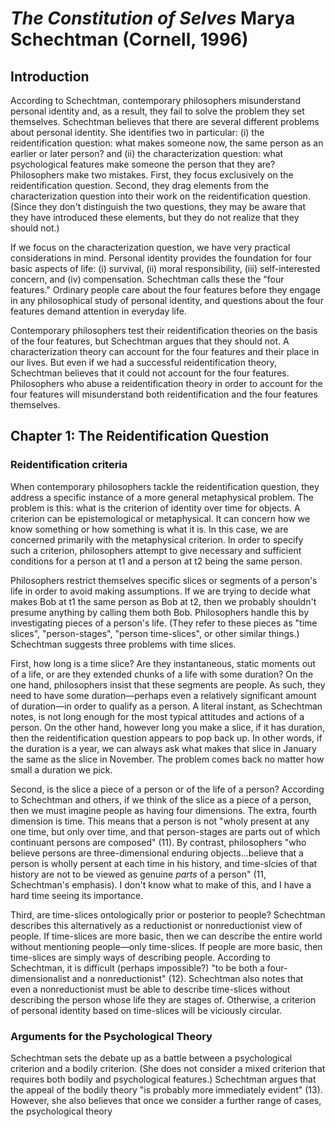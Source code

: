 # *The Constitution of Selves* Marya Schechtman (Cornell, 1996)


## Introduction

According to Schechtman, contemporary philosophers misunderstand personal identity and, as a result, they fail to solve the problem they set themselves. Schechtman believes that there are several different problems about personal identity. She identifies two in particular: (i) the reidentification question: what makes someone now, the same person as an earlier or later person? and (ii) the characterization question: what psychological features make someone the person that they are? Philosophers make two mistakes. First, they focus exclusively on the reidentification question. Second, they drag elements from the characterization question into their work on the reidentification question. (Since they don't distinguish the two questions, they may be aware that they have introduced these elements, but they do not realize that they should not.)

If we focus on the characterization question, we have very practical considerations in mind. Personal identity provides the foundation for four basic aspects of life: (i) survival, (ii) moral responsibility, (iii) self-interested concern, and (iv) compensation. Schechtman calls these the "four features." Ordinary people care about the four features before they engage in any philosophical study of personal identity, and questions about the four features demand attention in everyday life.

Contemporary philosophers test their reidentification theories on the basis of the four features, but Schechtman argues that they should not. A characterization theory can account for the four features and their place in our lives. But even if we had a successful reidentification theory, Schechtman believes that it could not account for the four features. Philosophers who abuse a reidentification theory in order to account for the four features will misunderstand both reidentification and the four features themselves.

## Chapter 1: The Reidentification Question

### Reidentification criteria

When contemporary philosophers tackle the reidentification question, they address a specific instance of a more general metaphysical problem. The problem is this: what is the criterion of identity over time for objects. A criterion can be epistemological or metaphysical. It can concern how we know something or how something is what it is. In this case, we are concerned primarily with the metaphysical criterion. In order to specify such a criterion, philosophers attempt to give necessary and sufficient conditions for a person at t1 and a person at t2 being the same person.

Philosophers restrict themselves specific slices or segments of a person's life in order to avoid making assumptions. If we are trying to decide what makes Bob at t1 the same person as Bob at t2, then we probably shouldn't presume anything by calling them both Bob. Philosophers handle this by investigating pieces of a person's life. (They refer to these pieces as "time slices", "person-stages", "person time-slices", or other similar things.) Schechtman suggests three problems with time slices.

First, how long is a time slice? Are they instantaneous, static moments out of a life, or are they extended chunks of a life with some duration? On the one hand, philosophers insist that these segments are people. As such, they need to have some duration—perhaps even a relatively significant amount of duration—in order to qualify as a person. A literal instant, as Schechtman notes, is not long enough for the most typical attitudes and actions of a person. On the other hand, however long you make a slice, if it has duration, then the reidentification question appears to pop back up. In other words, if the duration is a year, we can always ask what makes that slice in January the same as the slice in November. The problem comes back no matter how small a duration we pick.

Second, is the slice a piece of a person or of the life of a person? According to Schechtman and others, if we think of the slice as a piece of a person, then we must imagine people as having four dimensions. The extra, fourth dimension is time. This means that a person is not "wholy present at any one time, but only over time, and that person-stages are parts out of which continuant persons are composed" (11). By contrast, philosophers "who believe persons are three-dimensional enduring objects...believe that a person is wholly persent at each time in his history, and time-slcies of that history are not to be viewed as genuine *parts* of a person" (11, Schechtman's emphasis). I don't know what to make of this, and I have a hard time seeing its importance.

Third, are time-slices ontologically prior or posterior to people? Schechtman describes this alternatively as a reductionist or nonreductionist view of people. If time-slices are more basic, then we can describe the entire world without mentioning people—only time-slices. If people are more basic, then time-slices are simply ways of describing people. According to Schechtman, it is difficult (perhaps impossible?) "to be both a four-dimensionalist and a nonreductionist" (12). Schechtman also notes that even a nonreductionist must be able to describe time-slices without describing the person whose life they are stages of. Otherwise, a criterion of personal identity based on time-slices will be viciously circular.

### Arguments for the Psychological Theory

Schechtman sets the debate up as a battle between a psychological criterion and a bodily criterion. (She does not consider a mixed criterion that requires both bodily and psychological features.) Schechtman argues that the appeal of the bodily theory "is probably more immediately evident" (13). However, she also believes that once we consider a further range of cases, the psychological theory
